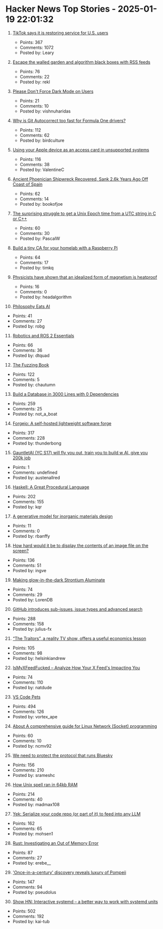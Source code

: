# Hacker News Top Stories - 2025-01-19 22:01:32

1. [TikTok says it is restoring service for U.S. users](https://www.nbcnews.com/tech/tech-news/tiktok-says-restoring-service-us-users-rcna188320)
   - Points: 367
   - Comments: 1072
   - Posted by: Leary

2. [Escape the walled garden and algorithm black boxes with RSS feeds](https://www.johnwalker.nl/posts/escape-the-walled-garden-with-rss)
   - Points: 76
   - Comments: 22
   - Posted by: rekl

3. [Please Don't Force Dark Mode on Users](https://iamvishnu.com/posts/please-dont-force-dark-mode)
   - Points: 21
   - Comments: 10
   - Posted by: vishnuharidas

4. [Why is Git Autocorrect too fast for Formula One drivers?](https://blog.gitbutler.com/why-is-git-autocorrect-too-fast-for-formula-one-drivers/)
   - Points: 112
   - Comments: 62
   - Posted by: birdculture

5. [Using your Apple device as an access card in unsupported systems](https://github.com/kormax/apple-device-as-access-card)
   - Points: 116
   - Comments: 38
   - Posted by: ValentineC

6. [Ancient Phoenician Shipwreck Recovered, Sank 2.6k Years Ago Off Coast of Spain](https://www.smithsonianmag.com/smart-news/divers-recover-ancient-shipwreck-that-sank-2600-years-ago-off-the-coast-of-spain-180985778/)
   - Points: 62
   - Comments: 14
   - Posted by: bookofjoe

7. [The surprising struggle to get a Unix Epoch time from a UTC string in C or C++](https://berthub.eu/articles/posts/how-to-get-a-unix-epoch-from-a-utc-date-time-string/)
   - Points: 60
   - Comments: 30
   - Posted by: PascalW

8. [Build a tiny CA for your homelab with a Raspberry Pi](https://smallstep.com/blog/build-a-tiny-ca-with-raspberry-pi-yubikey/)
   - Points: 64
   - Comments: 17
   - Posted by: timkq

9. [Physicists have shown that an idealized form of magnetism is heatproof](https://www.quantamagazine.org/heat-destroys-all-order-except-for-in-this-one-special-case-20250116/)
   - Points: 16
   - Comments: 0
   - Posted by: headalgorithm

10. [Philosophy Eats AI](https://sloanreview.mit.edu/article/philosophy-eats-ai/)
   - Points: 41
   - Comments: 27
   - Posted by: robg

11. [Robotics and ROS 2 Essentials](https://henkirobotics.com/robotics-and-ros-2-essentials-course-announcement/)
   - Points: 66
   - Comments: 36
   - Posted by: dtquad

12. [The Fuzzing Book](https://www.fuzzingbook.org/)
   - Points: 122
   - Comments: 5
   - Posted by: chautumn

13. [Build a Database in 3000 Lines with 0 Dependencies](https://build-your-own.org/blog/20251015_db_in_3000/)
   - Points: 259
   - Comments: 25
   - Posted by: not_a_boat

14. [Forgejo: A self-hosted lightweight software forge](https://forgejo.org/)
   - Points: 317
   - Comments: 228
   - Posted by: thunderbong

15. [GauntletAI (YC S17) will fly you out, train you to build w AI, give you 200k job](https://gauntletai.com)
   - Points: 1
   - Comments: undefined
   - Posted by: austenallred

16. [Haskell: A Great Procedural Language](https://entropicthoughts.com/haskell-procedural-programming)
   - Points: 202
   - Comments: 155
   - Posted by: kqr

17. [A generative model for inorganic materials design](https://www.nature.com/articles/s41586-025-08628-5)
   - Points: 11
   - Comments: 0
   - Posted by: rbanffy

18. [How hard would it be to display the contents of an image file on the screen?](https://wolf.nereid.pl/posts/image-viewer/)
   - Points: 136
   - Comments: 51
   - Posted by: ingve

19. [Making glow-in-the-dark Strontium Aluminate](https://maurycyz.com/projects/strontium_aluminate/)
   - Points: 74
   - Comments: 29
   - Posted by: LorenDB

20. [GitHub introduces sub-issues, issue types and advanced search](https://github.blog/changelog/2025-01-13-evolving-github-issues-public-preview/)
   - Points: 288
   - Comments: 158
   - Posted by: julius-fx

21. [“The Traitors”, a reality TV show, offers a useful economics lesson](https://www.economist.com/finance-and-economics/2025/01/16/the-traitors-a-reality-tv-show-offers-a-useful-economics-lesson)
   - Points: 105
   - Comments: 98
   - Posted by: helsinkiandrew

22. [IsMyXFeedFucked – Analyze How Your X Feed's Impacting You](https://www.ismyxfeedfucked.com/)
   - Points: 74
   - Comments: 110
   - Posted by: natdude

23. [VS Code Pets](https://github.com/tonybaloney/vscode-pets)
   - Points: 494
   - Comments: 126
   - Posted by: vortex_ape

24. [About A comprehensive guide for Linux Network (Socket) programming](https://github.com/nguyenchiemminhvu/LinuxNetworkProgramming)
   - Points: 60
   - Comments: 10
   - Posted by: ncmv92

25. [We need to protect the protocol that runs Bluesky](https://www.technologyreview.com/2025/01/17/1110063/we-need-to-protect-the-protocol-that-runs-bluesky/)
   - Points: 156
   - Comments: 210
   - Posted by: srameshc

26. [How Unix spell ran in 64kb RAM](https://blog.codingconfessions.com/p/how-unix-spell-ran-in-64kb-ram)
   - Points: 214
   - Comments: 40
   - Posted by: madmax108

27. [Yek: Serialize your code repo (or part of it) to feed into any LLM](https://github.com/bodo-run/yek)
   - Points: 162
   - Comments: 65
   - Posted by: mohsen1

28. [Rust: Investigating an Out of Memory Error](https://www.qovery.com/blog/rust-investigating-a-strange-out-of-memory-error/)
   - Points: 87
   - Comments: 27
   - Posted by: erebe__

29. ['Once-in-a-century' discovery reveals luxury of Pompeii](https://www.bbc.com/news/articles/c15zgvnvk4do)
   - Points: 147
   - Comments: 94
   - Posted by: pseudolus

30. [Show HN: Interactive systemd – a better way to work with systemd units](https://isd-project.github.io/isd/)
   - Points: 502
   - Comments: 192
   - Posted by: kai-tub

